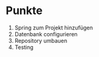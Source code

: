 # Punkte

1. Spring zum Projekt hinzufügen
2. Datenbank configurieren
3. Repository umbauen
4. Testing